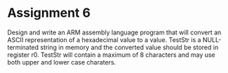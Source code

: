 # Assignment 6

Design and write an ARM assembly language program that will convert an ASCII representation of a hexadecimal value to a value. TestStr is a NULL-terminated string in memory and the converted value should be stored in register r0. TestStr will contain a maximum of 8 characters and may use both upper and lower case charaters.
